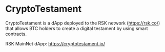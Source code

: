 # CryptoTestament
CryptoTestament is a dApp deployed to the RSK network (https://rsk.co/) that allows BTC holders to create a digital testament by using smart contracts.

RSK MainNet dApp: https://cryptotestament.io/
